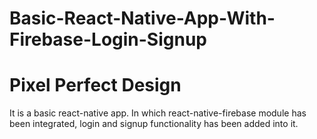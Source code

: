 # Basic-React-Native-App-With-Firebase-Login-Signup

# Pixel Perfect Design

It is a basic react-native app. In which react-native-firebase module has been integrated, login and signup functionality has been added into it.
